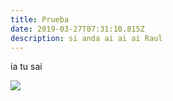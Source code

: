 ```yaml
---
title: Prueba
date: 2019-03-27T07:31:10.815Z
description: si anda ai ai ai Raul
---
```

ia tu sai

![](/img/gouklfp.jpg)
